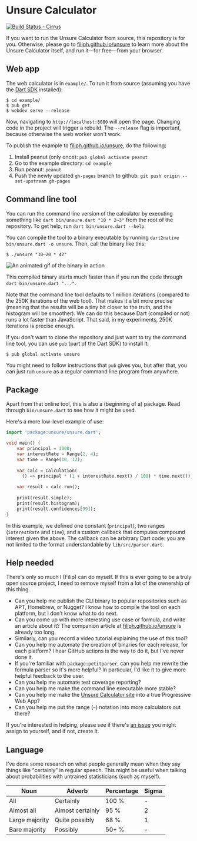 # Unsure Calculator

[![Build Status - Cirrus][]][Build status]

If you want to run the Unsure Calculator from source, this repository
is for you. Otherwise, please go to 
[filiph.github.io/unsure][webapp] to learn more
about the Unsure Calculator itself, and run it—for free—from your browser.


## Web app

The web calculator is in `example/`. To run it from source (assuming you have
the [Dart SDK](https://dart.dev/get-dart) installed):

    $ cd example/
    $ pub get
    $ webdev serve --release

Now, navigating to `http://localhost:8080` will open the page. Changing
code in the project will trigger a rebuild. The `--release` flag is important,
because otherwise the web worker won't work.

To publish the example to 
[filiph.github.io/unsure](https://filiph.github.io/unsure), do the following:

1. Install peanut (only once): `pub global activate peanut`
2. Go to the example directory: `cd example`
3. Run peanut: `peanut`
4. Push the newly updated `gh-pages` branch to github: 
   `git push origin --set-upstream gh-pages`


## Command line tool

You can run the command line version of the calculator by executing something
like `dart bin/unsure.dart "10 * 2~3"` from the root of the repository. 
To get help, run `dart bin/unsure.dart --help`.

You can compile the tool to a binary executable by running 
`dart2native bin/unsure.dart -o unsure`. Then, call the binary like this:

    $ ./unsure "10~20 * 42"

![An animated gif of the binary in action](https://user-images.githubusercontent.com/919717/77241570-1a216100-6bb1-11ea-8e9d-e10b1aaf2106.gif)

This compiled binary starts much faster than if you run the code through 
`dart bin/unsure.dart "..."`.

Note that the command line tool defaults to 1 million iterations (compared
to the 250K iterations of the web tool). That makes it a bit more precise
(meaning that the results will be a tiny bit closer to the truth, and 
the histogram will be smoother). We can do this because Dart (compiled or not)
runs a lot faster than JavaScript. That said, in my experiments, 250K iterations
is precise enough.

If you don't want to clone the repository and just want to try the command line
tool, you can use `pub` (part of the Dart SDK) to install it:

    $ pub global activate unsure

You might need to follow instructions that `pub` gives you, but after that,
you can just run `unsure` as a regular command line program from anywhere.


## Package

Apart from that online tool, this is also a (beginning of a) package. 
Read through `bin/unsure.dart` to see how it might be used.

Here's a more low-level example of use:

```dart
import 'package:unsure/unsure.dart';

void main() {
    var principal = 1000;
    var interestRate = Range(2, 4);
    var time = Range(10, 12);
    
    var calc = Calculation(
      () => principal * (1 + interestRate.next() / 100) * time.next());
    
    var result = calc.run();
    
    print(result.simple);
    print(result.histogram);
    print(result.confidences[99]);
}
```

In this example, we defined one constant (`principal`), two ranges
(`interestRate` and `time`), and a custom callback that computes compound
interest given the above. The callback can be arbitrary Dart code: you are
not limited to the format understandable by `lib/src/parser.dart`.


## Help needed

There's only so much I (Filip) can do myself. If this is ever going to be
a truly open source project, I need to remove myself from a lot of the
ownership of this thing. 

* Can you help me publish the CLI binary to popular repositories such as
  APT, Homebrew, or Nugget? I know how to compile the tool on each platform,
  but I don't know what to do next.
* Can you come up with more interesting use case or formula, and write 
  an article about it? The companion article at 
  [filiph.github.io/unsure][webapp] is already too long.
* Similarly, can you record a video tutorial explaining the use of this tool?
* Can you help me automate the creation of binaries for each release, for each
  platform? I hear GitHub actions is the way to do it, but I've never done it.
* If you're familiar with `package:petitparser`, can you help me rewrite the
  formula parser so it's more helpful? In particular, I'd like it to give
  more helpful feedback to the user.
* Can you help me automate test coverage reporting?
* Can you help me make the command line executable more stable?
* Can you help me make the [Unsure Calculator site][webapp] into 
  a true Progressive Web App?
* Can you help me put the range (`~`) notation into more calculators out there?

If you're interested in helping, please see if there's
[an issue](https://github.com/filiph/unsure/issues) you might assign to
yourself, and if not, create it.


## Language

I've done some research on what people generally mean when they say things like
"certainly" in regular speech. This might be useful when talking about
probabilities with untrained statisticians (such as myself).

| Noun | Adverb | Percentage | Sigma |
| -----| ------ | ---------- | ----- |
| All | Certainly | 100 % | - |
| Almost all | Almost certainly | 95 % | 2 |
| Large majority | Quite possibly | 68 % | 1 |
| Bare majority | Possibly | 50+ % | - |


[webapp]: https://filiph.github.io/unsure
[Build Status - Cirrus]: https://api.cirrus-ci.com/github/filiph/unsure.svg
[Build status]: https://cirrus-ci.com/github/filiph/unsure/master